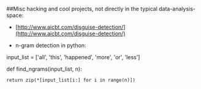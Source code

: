 ##Misc hacking and cool projects, not directly in the typical data-analysis-space:

  + [http://www.aicbt.com/disguise-detection/](http://www.aicbt.com/disguise-detection/)

* n-gram detection in python:

input_list = ['all', 'this', 'happened', 'more', 'or', 'less']

def find_ngrams(input_list, n):

    return zip(*[input_list[i:] for i in range(n)])
